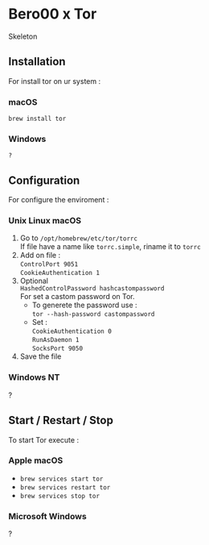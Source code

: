 # Bero00 x Tor

Skeleton

## Installation

For install tor on ur system :

### macOS

` brew install tor `

### Windows

` ? `

## Configuration

For configure the enviroment :

### Unix Linux macOS

1. Go to ` /opt/homebrew/etc/tor/torrc `  
   If file have a name like ` torrc.simple `, riname it to ` torrc `
2. Add on file :  
` ControlPort 9051 `  
` CookieAuthentication 1 `
3. Optional  
    `HashedControlPassword hashcastompassword`  
    For set a castom password on Tor.  
    - To generete the password use :  
        ` tor --hash-password castompassword `
    - Set :  
      ` CookieAuthentication 0 `  
      ` RunAsDaemon 1 `  
      ` SocksPort 9050 `  
4. Save the file

### Windows NT

?

## Start / Restart / Stop

To start Tor execute :

### Apple macOS

- ` brew services start tor `
- ` brew services restart tor `
- ` brew services stop tor `

### Microsoft Windows

?
